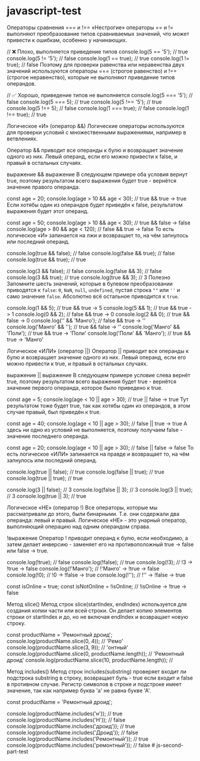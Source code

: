 # javascript-test

Операторы сравнения === и !== «Нестрогие» операторы == и != выполняют
преобразование типов сравниваемых значений, что может привести к ошибкам,
особенно у начинающих.

// ❌ Плохо, выполняется приведение типов console.log(5 == '5'); // true
console.log(5 != '5'); // false console.log(1 == true); // true console.log(1 !=
true); // false Поэтому для проверки равенства или неравенства двух значений
используются операторы === (строгое равенство) и !== (строгое неравенство),
которые не выполняют приведение типов операндов.

// ✅ Хорошо, приведение типов не выполняется console.log(5 === '5'); // false
console.log(5 === 5); // true console.log(5 !== '5'); // true console.log(5 !==
5); // false console.log(1 === true); // false console.log(1 !== true); // true

Логическое «И» (оператор &&) Логические операторы используются для проверки
условий с множественными выражениями, например в ветвлениях.

Оператор && приводит все операнды к булю и возвращает значение одного из них.
Левый операнд, если его можно привести к false, и правый в остальных случаях.

выражение && выражение В следующем примере оба условия вернут true, поэтому
результатом всего выражения будет true - вернётся значение правого операнда.

const age = 20; console.log(age > 10 && age < 30); // true && true -> true Если
хотябы один из операндов будет приведён к false, результатом выражения будет
этот операнд.

const age = 50; console.log(age > 10 && age < 30); // true && false -> false
console.log(age > 80 && age < 120); // false && true -> false То есть логическое
«И» запинается на лжи и возвращает то, на чём запнулось или последний операнд.

console.log(true && false); // false console.log(false && true); // false
console.log(true && true); // true

console.log(3 && false); // false console.log(false && 3); // false
console.log(3 && true); // true console.log(true && 3); // 3 Полезно Запомните
шесть значений, которые в булевом преобразовании приводятся к `false`: `0`,
`NaN`, `null`, `undefined`, пустая строка `""` или `''` и само значение `false`.
Абсолютно всё остальное приводится к `true`.

console.log(1 && 5); // true && true -> 5 console.log(5 && 1); // true && true
-> 1 console.log(0 && 2); // false && true -> 0 console.log(2 && 0); // true &&
false -> 0 console.log('' && 'Манго'); // false && true -> ''
console.log('Манго' && ''); // true && false -> '' console.log('Манго' &&
'Поли'); // true && true -> 'Поли' console.log('Поли' && 'Манго'); // true &&
true -> 'Манго'

Логическое «ИЛИ» (оператор ||) Оператор || приводит все операнды к булю и
возвращает значение одного из них. Левый операнд, если его можно привести к
true, и правый в остальных случаях.

выражение || выражение В следующем примере условие слева вернёт true, поэтому
результатом всего выражения будет true - вернётся значение первого операнда,
которое было приведено к true.

const age = 5; console.log(age < 10 || age > 30); // true || false -> true Тут
результатом тоже будет true, так как хотябы один из операндов, в этом случае
правый, был приведён к true.

const age = 40; console.log(age < 10 || age > 30); // false || true -> true А
здесь ни одно из условий не выполняется, поэтому получаем false - значение
последнего операнда.

const age = 20; console.log(age < 10 || age > 30); // false || false -> false То
есть логическое «ИЛИ» запинается на правде и возвращает то, на чём запнулось или
последний операнд.

console.log(true || false); // true console.log(false || true); // true
console.log(true || true); // true

console.log(3 || false); // 3 console.log(false || 3); // 3 console.log(3 ||
true); // 3 console.log(true || 3); // true

Логическое «НЕ» (оператор !) Все операторы, которые мы рассматривали до этого,
были бинарными. Т.е. они содержали два операнда: левый и правый. Логическое
«НЕ» - это унарный оператор, выполняющий операцию над одним операндом справа.

!выражение Оператор ! приводит операнд к булю, если необходимо, а затем делает
инверсию - заменяет его на противоположный true -> false или false -> true.

console.log(!true); // false console.log(!false); // true console.log(!3); // !3
-> !true -> false console.log(!'Манго'); // !'Манго' -> !true -> false
console.log(!0); // !0 -> !false -> true console.log(!''); // !'' -> !false ->
true

const isOnline = true; const isNotOnline = !isOnline; // !isOnline -> !true ->
false

Метод slice() Метод строк slice(startIndex, endIndex) используется для создания
копии части или всей строки. Он делает копию элементов строки от startIndex и
до, но не включая endIndex и возвращает новую строку.

const productName = 'Ремонтный дроид'; console.log(productName.slice(0, 4)); //
'Ремо' console.log(productName.slice(3, 9)); // 'онтный'
console.log(productName.slice(0, productName.length)); // 'Ремонтный дроид'
console.log(productName.slice(10, productName.length)); //

Метод includes() Метод строк includes(substring) проверяет входит ли подстрока
substring в строку, возвращает буль - true если входит и false в противном
случае. Регистр символов в строке и подстроке имеет значение, так как например
буква 'a' не равна букве 'А'.

const productName = 'Ремонтный дроид';

console.log(productName.includes('н')); // true
console.log(productName.includes('Н')); // false
console.log(productName.includes('дроид')); // true
console.log(productName.includes('Дроид')); // false
console.log(productName.includes('Ремонтный')); // true
console.log(productName.includes('ремонтный')); // false
#   j s - s e c o n d - p a r t - t e s t  
 